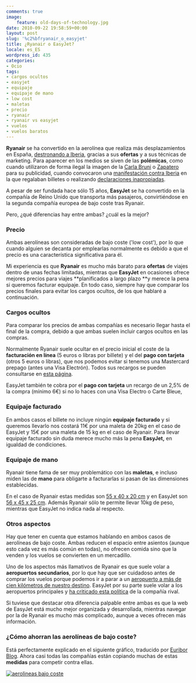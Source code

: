 ```yaml
---
comments: true
image:
    feature: old-days-of-technology.jpg
date: 2010-09-22 19:58:59+00:00
layout: post
slug: '%c2%bfryanair_o_easyjet'
title: ¿Ryanair o EasyJet?
locale: es_ES
wordpress_id: 435
categories:
- Ocio
tags:
- cargos ocultos
- easyjet
- equipaje
- equipaje de mano
- low cost
- maletas
- precio
- ryanair
- ryanair vs easyjet
- vuelos
- vuelos baratos
---
```


**Ryanair** se ha convertido en la aerolínea que realiza más desplazamientos en España, [destronando a Iberia](http://www.bolsamania.com/noticias-actualidad/noticias/Ryanair-destrona-a-Iberia-como-la-aerolinea-favorita-en-Espana--0420100902104909.html), gracias a sus **ofertas** y a sus técnicas de marketing. Para aparecer en los medios se siven de las **polémicas**, como cuando utilizaron de forma ilegal la imagen de la [Carla Bruni](http://www.elblogsalmon.com/marketing-y-publicidad/ryanair-reduce-sus-gastos-de-marketing) o [Zapatero](http://www.elmundo.es/elmundo/2007/09/17/comunicacion/1190020845.html) para su publicidad, cuando convocaron una [manifestación contra Iberia](http://www.marketingdirecto.com/actualidad/publicidad/la-campana-de-ryanair-se-vuelve-en-su-contra/) en la que regalaban billetes o realizando [declaraciones inapropiadas](http://www.20minutos.es/noticia/393921/0/ryanair/felacion/gratuita/).

A pesar de ser fundada hace sólo 15 años, **EasyJet** se ha convertido en la compañía de Reino Unido que transporta más pasajeros, convirtiéndose en la segunda compañía europea de bajo coste tras Ryanair.

Pero, ¿qué diferencias hay entre ambas? ¿cuál es la mejor?


### Precio


Ambas aerolíneas son consideradas de bajo coste ('low cost'), por lo que cuando alguien se decanta por emplearlas normalmente es debido a que el precio es una característica significativa para él.

Mi experiencia es que **Ryanair** es mucho más barato para **ofertas** de viajes dentro de unas fechas limitadas, mientras que **EasyJet** en ocasiones ofrece mejores precios para viajes **planificados a largo plazo **y merece la pena si queremos facturar equipaje. En todo caso, siempre hay que comparar los precios finales para evitar los cargos ocultos, de los que hablaré a continuación.




### Cargos ocultos


Para comparar los precios de ambas compañías es necesario llegar hasta el final de la compra, debido a que ambas suelen incluir cargos ocultos en las compras.

Normalmente Ryanair suele ocultar en el precio inicial el coste de la **facturación en línea** (5 euros o libras por billete) y el del **pago con tarjeta** (otros 5 euros o libras), que nos podemos evitar si tenemos una Mastercard prepago (antes una Visa Electrón). Todos sus recargos se pueden consultarse en [esta página](http://www.ryanair.com/es/preguntas/recargos-de-ryanair).

EasyJet también te cobra por el **pago con tarjeta** un recargo de un 2,5% de la compra (mínimo 6€) si no lo haces con una Visa Electro o Carte Bleue,


### Equipaje facturado


En ambos casos el billete no incluye ningún **equipaje facturado** y si queremos llevarlo nos costará 11€ por una maleta de 20kg en el caso de EasyJet y 15€ por una maleta de 15 kg en el caso de Ryanair. Para llevar equipaje facturado sin duda merece mucho más la pena **EasyJet,** en igualdad de condiciones.


### Equipaje de mano


Ryanair tiene fama de ser muy problemático con las **maletas**, e incluso miden las de **mano** para obligarte a facturarlas si pasan de las dimensiones establecidas.

En el caso de Ryanair estas medidas son [55 x 40 x 20 cm](http://www.ryanair.com/es/preguntas/equipaje-de-cabina-permitido) y en EasyJet son [56 x 45 x 25 cm](http://www.easyjet.com/ES/Planes/baggage.html). Además Ryanair sólo te permite llevar 10kg de peso, mientras que EasyJet no indica nada al respecto.


### Otros aspectos


Hay que tener en cuenta que estamos hablando en ambos casos de aerolíneas de bajo coste. Ambas reducen el espacio entre asientos (aunque esto cada vez es más común en todas), no ofrecen comida sino que la venden y los vuelos se convierten en un mercadillo.

Uno de los aspectos más llamativos de Ryanair es que suele volar a **aeropuertos secundarios**, por lo que hay que ser cuidadoso antes de comprar los vuelos porque podemos ir a parar a un [aeropuerto a más de cien kilómetros de nuestro destino](http://fronterasblog.wordpress.com/2009/12/09/aterriza-donde-puedas/). EasyJet por su parte suele volar a los aeropuertos principales y [ha criticado esta política](http://www.dailymail.co.uk/news/article-1255031/EasyJet-denigrated-Ryanair-advert-implying-did-fly-passengers-required-destination-ASA-rules.html) de la compañía rival.

Si tuviese que destacar otra diferencia palpable entre ambas es que la web de EasyJet está mucho mejor organizada y desarrollada, mientras navegar por la de Ryanair es mucho más complicado, aunque a veces ofrecen más información.


### ¿Cómo ahorran las aerolíneas de bajo coste?


Está perfectamente explicado en el siguiente gráfico, traducido por [Euribor Blog](http://www.euribor.com.es/2009/07/02/aerolineas-de-bajo-coste/). Ahora casi todas las compañías están copiando muchas de estas **medidas** para competir contra ellas.

[![aerolineas bajo coste](http://jllopezpino.files.wordpress.com/2010/08/aerolineas-bajo-coste.gif)](http://jllopezpino.files.wordpress.com/2010/08/aerolineas-bajo-coste.gif)
